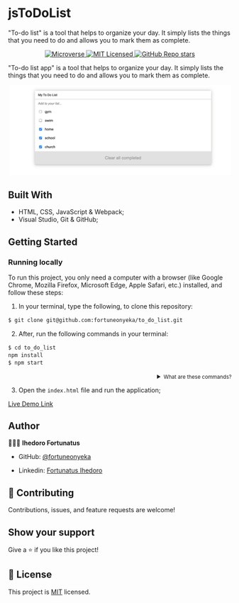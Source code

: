 # jsToDoList
"To-do list" is a tool that helps to organize your day. It simply lists the things that you need to do and allows you to mark them as complete.


<p align="center">
  <a href="https://www.microverse.org/">
    <img alt="Microverse" src="https://img.shields.io/badge/-Microverse-blueviolet?style=flat-square">
  </a>
  <a href="https://github.com/fortuneonyeka/books/blob/main/LICENSE">
    <img alt="MIT Licensed" src="https://img.shields.io/github/license/fortuneonyeka/books?style=flat-square">
  </a>
  <a href="https://github.com/fortuneonyeka/books">
    <img alt="GitHub Repo stars" src="https://img.shields.io/github/stars/fortuneonyeka/books?color=pink&label=%E2%98%85%20stars%20&style=flat-square">
  </a>
</p>

"To-do list app" is a tool that helps to organize your day. It simply lists the things that you need to do and allows you to mark them as complete.

<p align="center">
    <img alt="Screenshot" src="./imgs/To-Do-List-App.png" width="500">
</p>

## Built With

- HTML, CSS, JavaScript & Webpack;
- Visual Studio, Git & GitHub;

## Getting Started

### Running locally
To run this project, you only need a computer with a browser (like Google Chrome, Mozilla Firefox, Microsoft Edge, Apple Safari, etc.) installed, and follow these steps:

1. In your terminal, type the following, to clone this repository:

```sh
$ git clone git@github.com:fortuneonyeka/to_do_list.git
```

2. After, run the following commands in your terminal:

```sh
$ cd to_do_list
npm install
$ npm start
```
<details align="right">
<summary><small>What are these commands?</summary>
- the `$ cd` command is used to move to different folders. <br>
- while `$ npm build` is used to compile the aplication files.</small>
</details>

3. Open the `index.html` file and run the application;

[Live Demo Link]((https://fortuneonyeka.github.io/jsToDoList/dist/))

## Author

👩🏼‍💻 **Ihedoro Fortunatus**

- GitHub: [@fortuneonyeka](https://github.com/fortuneonyeka)

- Linkedin: [Fortunatus Ihedoro](https://www.linkedin.com/in/fortunatus-ihedoro/)
## 🤝 Contributing

Contributions, issues, and feature requests are welcome!


## Show your support

Give a ⭐️ if you like this project!

## 📝 License

This project is [MIT](./LICENSE) licensed.